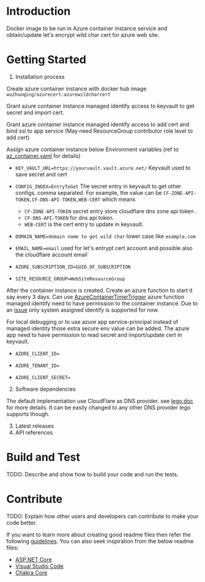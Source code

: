 # Introduction 
Docker image to be run in Azure container instance service and obtain/update let's encrypt wild char cert for azure web site.

# Getting Started

1.	Installation process

  Create azure container instance with docker hub image `wuzhuoqing/azurecert:azurewildcharcert`
  
  Grant azure container instance managed identify access to keyvault to get secret and import cert.
  
  Grant azure container instance managed identify access to add cert and bind ssl to app service (May need ResourceGroup contributor role level to add cert)
  
  Assign azure container instance below Environment variables (ref to [az_container.yaml](https://github.com/wuzhuoqing/azureappwildcharcert/blob/master/az_container.yaml) for details)

* `KEY_VAULT_URL=https://yourvault.vault.azure.net/` Keyvault used to save secret and cert

* `CONFIG_INDEX=EntryToGet` The secret entry in keyvault to get other configs. comma separated. For example, the value can be `CF-ZONE-API-TOKEN,CF-DNS-API-TOKEN,WEB-CERT` which means 
  * `CF-ZONE-API-TOKEN` secret entry store cloudflare dns zone api token .
  * `CF-DNS-API-TOKEN` for dns api token.
  * `WEB-CERT` is the cert entry to update in keyvault.

* `DOMAIN_NAME=domain name to get wild char` lower case like `example.com`

* `EMAIL_NAME=email` used for let's entrypt cert account and possible also the cloudflare account email`

* `AZURE_SUBSCRIPTION_ID=GUID_OF_SUBSCRIPTION`

* `SITE_RESOURCE_GROUP=WebSiteResourceGroup`

After the container instance is created. Create an azure function to start it say every 3 days. Can use [AzureContainerTimerTrigger](https://github.com/wuzhuoqing/AzureContainerTimerTrigger) azure function managed identify need to have permission to the container instance. Due to an [issue](https://github.com/Azure/ms-rest-nodeauth/issues/86) only system assigned identify is supported for now.

For local debugging or to use azure app service-principal instead of managed identity those extra secure env value can be added. The azure app need to have permission to read secret and import/update cert in keyvault.

* `AZURE_CLIENT_ID=`

* `AZURE_TENANT_ID=`

* `AZURE_CLIENT_SECRET=`

2.	Software dependencies

The default implementation use CloudFlare as DNS provider. see [lego doc](https://go-acme.github.io/lego/dns/cloudflare/) for more details. It can be easily changed to any other DNS provider lego supports though.

3.	Latest releases
4.	API references

# Build and Test
TODO: Describe and show how to build your code and run the tests. 

# Contribute
TODO: Explain how other users and developers can contribute to make your code better. 

If you want to learn more about creating good readme files then refer the following [guidelines](https://docs.microsoft.com/en-us/azure/devops/repos/git/create-a-readme?view=azure-devops). You can also seek inspiration from the below readme files:
- [ASP.NET Core](https://github.com/aspnet/Home)
- [Visual Studio Code](https://github.com/Microsoft/vscode)
- [Chakra Core](https://github.com/Microsoft/ChakraCore)
